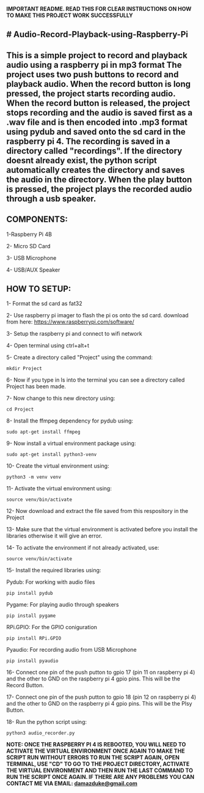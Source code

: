**IMPORTANT README. READ THIS FOR CLEAR INSTRUCTIONS ON HOW TO MAKE THIS PROJECT WORK SUCCESSFULLY**


**# Audio-Record-Playback-using-Raspberry-Pi**
------------------------------------------------------------------------------------------------------------------------------------------------------------------------------------------------------------------

This is a simple project to record and playback audio using a raspberry pi in mp3 format
The project uses two push buttons to record and playback audio.
When the record button is long pressed, the project starts recording audio.
When the record button is released, the project stops recording and the audio is saved first as a .wav file and is then encoded into .mp3 format using pydub and saved onto the sd card in the raspberry pi 4.
The recording is saved in a directory called "recordings". If the directory doesnt already exist, the python script automatically creates the directory and saves the audio in the directory.
When the play button is pressed, the project plays the recorded audio through a usb speaker.
-----------------------------------------------------------------------------------------------------------------------------------------------------------------------------------------------------------------


**COMPONENTS:**
-------------------------------------------------------------------------------------------------------------------------------------------------------------------------------------------------------------------


1-Raspberry Pi 4B

2- Micro SD Card

3- USB Microphone

4- USB/AUX Speaker



**HOW TO SETUP:**
-------------------------------------------------------------------------------------------------------------------------------------------------------------------------------------------------------------------

1- Format the sd card as fat32


2- Use raspberry pi imager to flash the pi os onto the sd card. download from here: https://www.raspberrypi.com/software/


3- Setup the raspberry pi and connect to wifi network


4- Open terminal using ctrl+alt+t


5- Create a directory called "Project" using the command:
    
    mkdir Project
    
6- Now if you type in ls into the terminal you can see a directory called Project has been made.


7- Now change to this new directory using:
    
    cd Project
    

8- Install the ffmpeg dependency for pydub using:
    
    sudo apt-get install ffmpeg
    
    
9- Now install a virtual environment package using:
    
    sudo apt-get install python3-venv

    

10- Create the virtual environment using:
    
    python3 -m venv venv
    
    
11- Activate the virtual environment using:
    
    source venv/bin/activate
    
    
12- Now download and extract the file saved from this respository in the Project 


13- Make sure that the virtual environment is activated before you install the libraries otherwise it will give an error.


14- To activate the environment if not already activated, use: 
    
    source venv/bin/activate
    
15- Install the required libraries using:


  Pydub:
  For working with audio files
  
    pip install pydub
    

Pygame:
  For playing audio through speakers

    pip install pygame


RPi.GPIO:
  For the GPIO coniguration

    pip install RPi.GPIO


Pyaudio:
  For recording audio from USB Microphone

    pip install pyaudio


16- Connect one pin of the push putton to gpio 17 (pin 11 on raspberry pi 4) and the other to GND on the raspberry pi 4 gpio pins. This will be the Record Button.


17- Connect one pin of the push putton to gpio 18 (pin 12 on raspberry pi 4) and the other to GND on the raspberry pi 4 gpio pins. This will be the Plsy Button.


18- Run the python script using:
    
    python3 audio_recorder.py


**NOTE: ONCE THE RASPBERRY PI 4 IS REBOOTED, YOU WILL NEED TO ACTIVATE THE VIRTUAL ENVIRONMENT ONCE AGAIN TO MAKE THE SCRIPT RUN WITHOUT ERRORS
TO RUN THE SCRIPT AGAIN, OPEN TERMINAL, USE "CD" TO GO TO THE PROJECT DIRECTORY, ACTIVATE THE VIRTUAL ENVIRONMENT AND THEN RUN THE LAST COMMAND TO RUN THE SCRIPT ONCE AGAIN. IF THERE ARE ANY PROBLEMS YOU CAN CONTACT ME VIA EMAIL:
damazduke@gmail.com**
